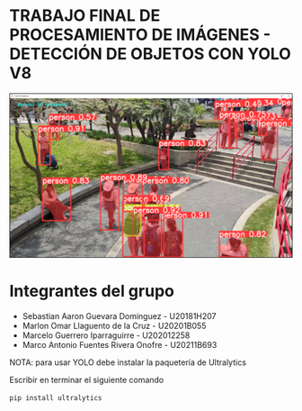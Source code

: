 # TRABAJO FINAL DE PROCESAMIENTO DE IMÁGENES - DETECCIÓN DE OBJETOS CON YOLO V8

![](https://github.com/BalkKobe/TF_Procesamiento/blob/main/Captura%20de%20pantalla%202023-11-21%20014932.png?raw=true)

# Integrantes del grupo
+ Sebastian Aaron Guevara Dominguez - U20181H207
+ Marlon Omar Llaguento de la Cruz - U20201B055
+ Marcelo Guerrero Iparraguirre - U202012258
+ Marco Antonio Fuentes Rivera Onofre - U20211B693

NOTA: para usar YOLO debe instalar la paquetería de Ultralytics

Escribir en terminar el siguiente comando

`pip install ultralytics`